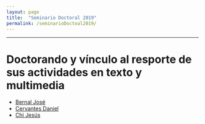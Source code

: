 ```yaml
---
layout: page
title:  "Seminario Doctoral 2019"
permalink: /seminarioDoctoal2019/
---
```

---

# Doctorando y vínculo al resporte de sus actividades en texto y multimedia

- [Bernal José]() 
- [Cervantes Daniel](./files/documentos/AprendizajeComputacional_TeoriaDeJuegos_PatronesBioinformatica_2020.pdf) 
- [Chi Jesús]( http://computacion.cs.cinvestav.mx/~jjchi/index.php?content=work.html ) 